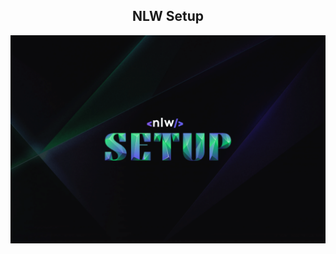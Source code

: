 <h2 align="center"> 
  NLW Setup 
</h2>

<img alt="Banner NextLevelWeek" src="./assets/banner_nlw_setup.png"/>
